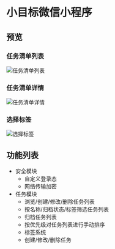# 小目标微信小程序

## 预览

### 任务清单列表

![任务清单列表](https://raw.githubusercontent.com/AlumiK/github-playground/master/Pictures/mini-goals/index.png)

### 任务清单详情

![任务清单详情](https://raw.githubusercontent.com/AlumiK/github-playground/master/Pictures/mini-goals/task_list.png)

### 选择标签

![选择标签](https://raw.githubusercontent.com/AlumiK/github-playground/master/Pictures/mini-goals/label.png)

## 功能列表

- 安全模块
    - 自定义登录态
    - 网络传输加密
- 任务模块
    - 浏览/创建/修改/删除任务列表
    - 按名称/归档状态/标签筛选任务列表
    - 归档任务列表
    - 按优先级对任务列表进行手动排序
    - 标签系统
    - 创建/修改/删除任务
